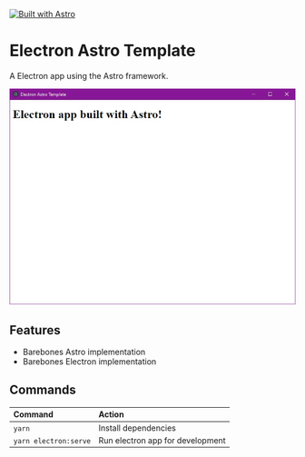 [![Built with Astro](https://astro.badg.es/v1/built-with-astro.svg)](https://astro.build)

# Electron Astro Template

A Electron app using the Astro framework.

![Screenshot of Electron App with Astro](screenshot.jpg)

## Features
- Barebones Astro implementation
- Barebones Electron implementation

## Commands

| Command                | Action                                             |
| :--------------------- | :------------------------------------------------- |
| `yarn`                 | Install dependencies                               |
| `yarn electron:serve`  | Run electron app for development                   |
